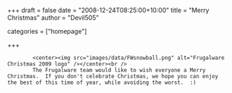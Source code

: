 
+++
draft = false
date = "2008-12-24T08:25:00+10:00"
title = "Merry Christmas"
author = "Devil505"

categories = ["homepage"]

+++

            <center><img src="images/data/FWsnowball.png" alt="Frugalware Christmas 2009 logo" /></center><br />
            The Frugalware team would like to wish everyone a Merry Christmas.  If you don't celebrate Christmas, we hope you can enjoy the best of this time of year, while avoiding the worst.  :)
            
        